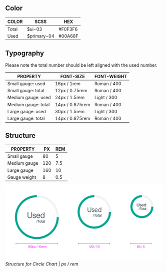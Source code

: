 ## Color

| COLOR            | SCSS                   | HEX                 |
|------------------|------------------------|---------------------|
| Total            | $ui-03                 | #F0F3F6             |
| Used             | $primary-04            | #00A68F             |



## Typography
Please note the total number should be left aligned with the used number.

| PROPERTY            | FONT-SIZE        | FONT-WEIGHT  |
|---------------------|------------------|--------------|
| Small gauge: used   | 16px / 1rem      | Roman / 400  |
| Small gauge: total  | 12px / 0.75rem   | Roman / 400  |
| Medium gauge: used  | 24px / 1.5rem    | Light / 300  |
| Medium gauge: total | 14px / 0.875rem  | Roman / 400  |
| Large gauge: used   | 30px / 1.5rem    | Light / 300  |
| Large gauge: total  | 14px / 0.875rem  | Roman / 400  |


## Structure
| PROPERTY              | PX  | REM |
|-----------------------|-----|-----|
| Small gauge           | 80  | 5   |
| Medium gauge          | 120 | 7.5 |
| Large gauge           | 160 | 10  |
| Gauge weight          | 8   | 0.5 |

![Structure for Circle Chart in px / rem](images/style-circle-gauge.png)
_Structure for Circle Chart | px / rem_
